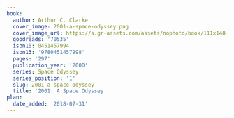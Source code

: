```yaml
---
book:
  author: Arthur C. Clarke
  cover_image: 2001-a-space-odyssey.png
  cover_image_url: https://s.gr-assets.com/assets/nophoto/book/111x148-bcc042a9c91a29c1d680899eff700a03.png
  goodreads: '70535'
  isbn10: 0451457994
  isbn13: '9780451457998'
  pages: '297'
  publication_year: '2000'
  series: Space Odyssey
  series_position: '1'
  slug: 2001-a-space-odyssey
  title: '2001: A Space Odyssey'
plan:
  date_added: '2018-07-31'
---
```

